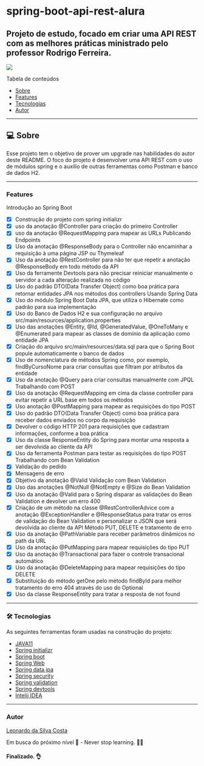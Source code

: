 # spring-boot-api-rest-alura
## Projeto de estudo, focado em criar uma API REST com as melhores práticas ministrado pelo professor Rodrigo Ferreira.
<img src="https://img.shields.io/static/v1?label=Spring&message=Study&color=6DB33F&style=for-the-badge&logo=SpringBoot">


Tabela de conteúdos

<!--ts-->
   * [Sobre](#Sobre)
   * [Features](#Sobre)
   * [Tecnologias](#tecnologias)
   * [Autor](#Sobre)
<!--te-->

---

## 💻 Sobre

Esse projeto tem o objetivo de prover um upgrade nas habilidades do autor deste README.
O foco do projeto é desenvolver uma API REST com o uso de módulos spring e o auxílio de outras ferramentas como Postman e banco de dados H2.

---
### Features

Introdução ao Spring Boot
- [x] Construção do projeto com spring initializr
- [x] uso da anotação @Controller para criação do primeiro Controller
- [x] uso da anotação @RequestMapping para mapear as URLs
Publicando Endpoints
- [x] Uso da anotação @ResponseBody para o Controller não encaminhar a requisição à uma página JSP ou Thymeleaf
- [x] Uso da anotação @RestController para não ter que repetir a anotação @ResponseBody em todo método da API 
- [x] Uso da ferramente Devtools para não precisar reiniciar manualmente o servidor a cada alteração realizada no código 
- [x] Uso do padrão DTO(Data Transfer Object) como boa prática para retornar entidades JPA nos métodos dos controllers 
Usando Spring Data
- [x] Uso do módulo Spring Boot Data JPA, que utiliza o Hibernate como padrão para sua implementação
- [x] Uso do Banco de Dados H2 e sua configuração no arquivo src/main/resources/application.properties
- [X] Uso das anotações @Entity, @Id, @GeneratedValue, @OneToMany e @Enumerated para mapear as classes de domínio da aplicação como entidade JPA
- [x] Criação do arquivo src/main/resources/data.sql para que o Spring Boot popule automaticamente o banco de dados
- [x] Uso de nomenclatura de métodos Spring como, por exemplo, findByCursoNome para criar consultas que filtram por atributos da entidade
- [x] Uso da anotação @Query para criar consultas manualmente com JPQL
Trabalhando com POST
- [x] Uso da anotação @RequestMapping em cima da classe controller para evitar repetir a URL base em todos os métodos
- [x] Uso anotação @PostMapping para mapear as requisições do tipo POST
- [x] Uso do padrão DTO(Data Transfer Object) como boa prática para receber dados enviados no corpo da requisição
- [x] Devolver o código HTTP 201 para requisições que cadastram informações, conforme a boa prática
- [x] Uso da classe ResponseEntity do Spring para montar uma resposta a ser devolvida ao cliente da API
- [x] Uso da ferramenta Postman para testar as requisições do tipo POST
Trabalhando com Bean Validation
- [x] Validação do pedido
- [x] Mensagens de erro
- [x] Objetivo da anotação @Valid
Validação com Bean Validation
- [x] Uso das anotações @NotNull @NotEmpty e @Size do Bean Validation
- [x] Uso da anotação @Valid para o Spring disparar as validações do Bean Validation e devolver um erro 400
- [x] Criação de um método na classe @RestControllerAdvice com a anotação @ExceptionHandler e @ResponseStatus para tratar os erros de validação do Bean Validation e personalizar o JSON que será devolvida ao cliente da API
Método PUT, DELETE e tratamento de erro
- [x] Uso da anotação @PathVariable para receber parâmetros dinâmicos no path da URL
- [x] Uso da anotação @PutMapping para mapear requisições do tipo PUT
- [x] Uso da anotação @Transactional para fazer o controle transacional automático
- [x] Uso da anotação @DeleteMapping para mapear requisições do tipo DELETE
- [x] Substituição do método getOne pelo método findById para melhor tratamento do erro 404 através do uso do Optional
- [x] Uso da classe ResponseEntity para tratar a resposta de not found

---

### 🛠 Tecnologias

As seguintes ferramentas foram usadas na construção do projeto:

- [JAVA11](https://www.oracle.com/br/java/technologies/javase/jdk11-archive-downloads.html)
- [Spring initializr](https://start.spring.io/)
- [Spring boot](https://spring.io/projects/spring-boot)
- [Spring Web](https://docs.spring.io/spring-framework/docs/3.2.x/spring-framework-reference/html/mvc.html)
- [Spring data jpa](https://spring.io/projects/spring-data-jpa)
- [Spring security](https://spring.io/projects/spring-security)
- [Spring validation](https://docs.spring.io/spring-framework/docs/3.2.x/spring-framework-reference/html/validation.html)
- [Spring devtools](https://docs.spring.io/spring-boot/docs/1.5.16.RELEASE/reference/html/using-boot-devtools.html)
- [Intelij IDEA](https://www.jetbrains.com/pt-br/idea/)

---

### Autor
[Leonardo da Silva Costa](https://www.linkedin.com/in/leonardo-costa-b49b8062/)

Em busca do próximo nível 🚀 - Never stop learning. 🧑‍🎓


<h4> 
	Finalizado. 👌
</h4>

